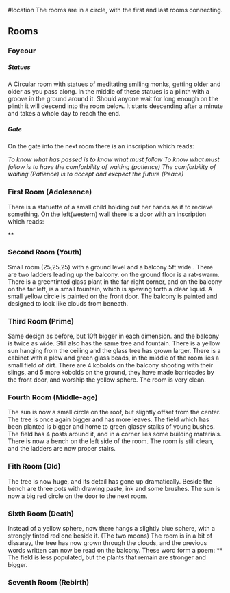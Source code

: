 #location 
The rooms are in a circle, with the first and last rooms connecting. 

## Rooms
### Foyeour
##### Statues
A Circular room with statues of meditating smiling monks, getting older and older as you pass along. In the middle of these statues is a plinth with a groove in the ground around it. 
Should anyone wait for long enough on the plinth it will descend into the room below. It starts descending after a minute and takes a whole day to reach the end.

##### Gate
On the gate into the next room there is an inscription which reads:

*To know what has passed is to know what must follow
To know what must follow is to have the comforbility of waiting (patience)
The comforbility of waiting (Patience) is to accept and excpect the future (Peace)*


### First Room (Adolesence)
There is a statuette of a small child holding out her hands as if to recieve something.
On the left(western) wall there is a door with an inscription which reads:

**

### Second Room (Youth)
Small room (25,25,25) with a ground level and a balcony 5ft wide.. There are two ladders leading up the balcony. on the ground floor is a rat-swarm.
There is a greentinted glass plant in the far-right corner, and on the balcony on the far left, is a small fountain, which is spewing forth a clear liquid.
A small yellow circle is painted on the front door.
The balcony is painted and designed to look like clouds from beneath.

### Third Room (Prime)
Same design as before, but 10ft bigger in each dimension. and the balcony is twice as wide. Still also has the same tree and fountain.
There is a yellow sun hanging from the ceiling and the glass tree has grown larger. There is a cabinet with a plow and green glass beads, in the middle of the room lies a small field of dirt.
There are 4 kobolds on the balcony shooting with their slings, and 5 more kobolds on the ground, they have made barricades by the front door, and worship the yellow sphere.
The room is very clean.

### Fourth Room (Middle-age)
The sun is now a small circle on the roof, but slightly offset from the center.
The tree is once again bigger and has more leaves.
The field which has been planted is bigger and home to green glassy stalks of young bushes.
The field has 4 posts around it, and in a corner lies some building materials. There is now a bench on the left side of the room.
The room is still clean, and the ladders are now proper stairs.

### Fith Room (Old)
The tree is now huge, and its detail has gone up dramatically.
Beside the bench are three pots with drawing paste, ink and some brushes.
The sun is now a big red circle on the door to the next room.

### Sixth Room (Death)
Instead of a yellow sphere, now there hangs a slightly blue sphere, with a strongly tinted red one beside it. (The two moons)
The room is in a bit of dissaray, the tree has now grown through the clouds, and the previous words written can now be read on the balcony. These word form a poem:
**
The field is less populated, but the plants that remain are stronger and bigger.

### Seventh Room (Rebirth)

